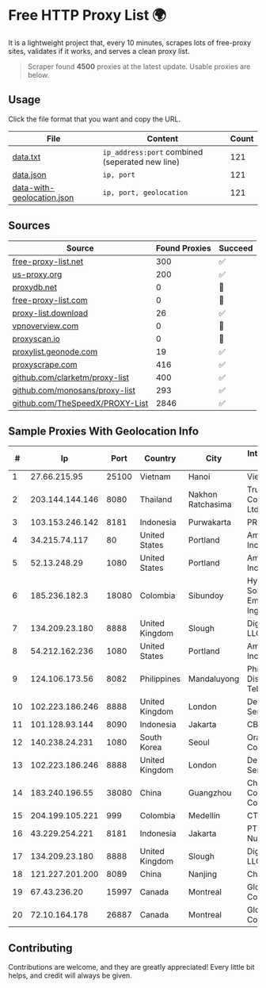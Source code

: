 
# Free HTTP Proxy List 🌍

It is a lightweight project that, every 10 minutes, scrapes lots of free-proxy sites, validates if it works, and serves a clean proxy list.


> Scraper found **4500** proxies at the latest update. Usable proxies are below.

## Usage

Click the file format that you want and copy the URL.


|File|Content|Count|
|----|-------|-----|
|[data.txt](https://raw.githubusercontent.com/themiralay/Proxy-List-World/master/data.txt)|`ip_address:port` combined (seperated new line)|121|
|[data.json](https://raw.githubusercontent.com/themiralay/Proxy-List-World/master/data.json)|`ip, port`|121|
|[data-with-geolocation.json](https://raw.githubusercontent.com/themiralay/Proxy-List-World/master/data-with-geolocation.json)|`ip, port, geolocation`|121|

## Sources

|Source|Found Proxies|Succeed|
|------|-------------|-------|
|[free-proxy-list.net](https://free-proxy-list.net)|300|✅|
|[us-proxy.org](https://www.us-proxy.org)|200|✅|
|[proxydb.net](http://proxydb.net)|0|🚫|
|[free-proxy-list.com](https://free-proxy-list.com/?page=&port=&type%5B%5D=http&type%5B%5D=https&up_time=0&search=Search)|0|🚫|
|[proxy-list.download](https://www.proxy-list.download/HTTP)|26|✅|
|[vpnoverview.com](https://vpnoverview.com/privacy/anonymous-browsing/free-proxy-servers)|0|🚫|
|[proxyscan.io](https://www.proxyscan.io)|0|🚫|
|[proxylist.geonode.com](https://proxylist.geonode.com/api/proxy-list?limit=300&page=1&sort_by=lastChecked&sort_type=desc&protocols=http,https)|19|✅|
|[proxyscrape.com](https://api.proxyscrape.com/v2/?request=displayproxies&protocol=http&timeout=10000&country=all&ssl=all&anonymity=all)|416|✅|
|[github.com/clarketm/proxy-list](https://raw.githubusercontent.com/clarketm/proxy-list/master/proxy-list-raw.txt)|400|✅|
|[github.com/monosans/proxy-list](https://raw.githubusercontent.com/monosans/proxy-list/main/proxies/http.txt)|293|✅|
|[github.com/TheSpeedX/PROXY-List](https://raw.githubusercontent.com/TheSpeedX/PROXY-List/master/http.txt)|2846|✅|


## Sample Proxies With Geolocation Info

|#|Ip|Port|Country|City|Internet Service Provider|
|-|--|----|-------|----|-------------------------|
|1|27.66.215.95|25100|Vietnam|Hanoi|Viettel Group|
|2|203.144.144.146|8080|Thailand|Nakhon Ratchasima|True Internet Corporation CO. Ltd.|
|3|103.153.246.142|8181|Indonesia|Purwakarta|PRIMAHOME|
|4|34.215.74.117|80|United States|Portland|Amazon.com, Inc.|
|5|52.13.248.29|1080|United States|Portland|Amazon.com, Inc.|
|6|185.236.182.3|18080|Colombia|Sibundoy|Hydra Soluciones Empresariales Ingeniería SAS|
|7|134.209.23.180|8888|United Kingdom|Slough|DigitalOcean, LLC|
|8|54.212.162.236|1080|United States|Portland|Amazon.com, Inc.|
|9|124.106.173.56|8082|Philippines|Mandaluyong|Philippine Long Distance Telephone Co.|
|10|102.223.186.246|8888|United Kingdom|London|Dedicated Servers|
|11|101.128.93.144|8090|Indonesia|Jakarta|CBN|
|12|140.238.24.231|1080|South Korea|Seoul|Oracle Corporation|
|13|102.223.186.246|8888|United Kingdom|London|Dedicated Servers|
|14|183.240.196.55|38080|China|Guangzhou|China Mobile Communications Corporation|
|15|204.199.105.221|999|Colombia|Medellín|CTL Colombia|
|16|43.229.254.221|8181|Indonesia|Jakarta|PT. Media Antar Nusa|
|17|134.209.23.180|8888|United Kingdom|Slough|DigitalOcean, LLC|
|18|121.227.201.200|8089|China|Nanjing|China Telecom|
|19|67.43.236.20|15997|Canada|Montreal|GloboTech Communications|
|20|72.10.164.178|26887|Canada|Montreal|GloboTech Communications|



## Contributing

Contributions are welcome, and they are greatly appreciated! Every
little bit helps, and credit will always be given.

